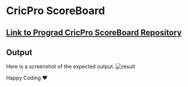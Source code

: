 #  CricPro ScoreBoard

## [Link to Prograd CricPro ScoreBoard Repository](https://github.com/FACEPrep-ProGrad/lab-cricpro-scoreboard/)

## Output
Here is a screenshot of the expected output.
![result](https://user-images.githubusercontent.com/81064540/158018671-ff55e1a8-3bf4-40e1-9e6b-2b28170ab624.png)


Happy Coding ❤️

